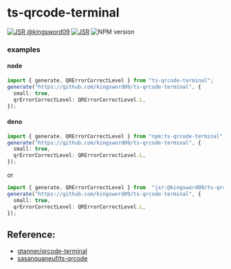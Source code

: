 # ts-qrcode-terminal
[![JSR @kingsword09](https://jsr.io/badges/@kingsword09)](https://jsr.io/@kingsword09) [![JSR](https://jsr.io/badges/@kingsword09/ts-qrcode-terminal)](https://jsr.io/@kingsword09/ts-qrcode-terminal)
<a :href="`https://www.npmjs.com/package/ts-qrcode-terminal`" target="_blank"><img src="https://img.shields.io/npm/v/ts-qrcode-terminal?color=32A9C3&amp;labelColor=1B3C4A&amp;label=npm" alt="NPM version"></a>

### examples
#### node
```ts
import { generate, QRErrorCorrectLevel } from "ts-qrcode-terminal";
generate("https://github.com/kingsword09/ts-qrcode-terminal", {
  small: true,
  qrErrorCorrectLevel: QRErrorCorrectLevel.L,
});
```

#### deno
```ts
import { generate, QRErrorCorrectLevel } from "npm:ts-qrcode-terminal";
generate("https://github.com/kingsword09/ts-qrcode-terminal", {
  small: true,
  qrErrorCorrectLevel: QRErrorCorrectLevel.L,
});
```
or
```ts
import { generate, QRErrorCorrectLevel } from  "jsr:@kingsword09/ts-qrcode-terminal"
generate("https://github.com/kingsword09/ts-qrcode-terminal", {
  small: true,
  qrErrorCorrectLevel: QRErrorCorrectLevel.L,
});
```

## Reference:
- [gtanner/qrcode-terminal](https://github.com/gtanner/qrcode-terminal)
- [sasanquaneuf/ts-qrcode](https://github.com/sasanquaneuf/ts-qrcode)
